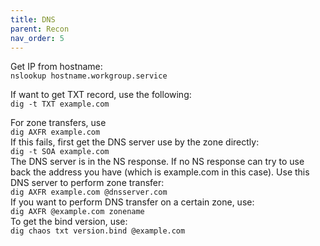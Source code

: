 ```yaml
---
title: DNS
parent: Recon
nav_order: 5
---
```


Get IP from hostname:\
`nslookup hostname.workgroup.service`


If want to get TXT record, use the following:\
`dig -t TXT example.com`


For zone transfers, use\
`dig AXFR example.com`\
If this fails, first get the DNS server use by the zone directly:\
`dig -t SOA example.com`\
The DNS server is in the NS response. If no NS response can try to use back the address you have (which is example.com in this case). Use this DNS server to perform zone transfer:\
`dig AXFR example.com @dnsserver.com`\
If you want to perform DNS transfer on a certain zone, use:\
`dig AXFR @example.com zonename`\
To get the bind version, use:\
`dig chaos txt version.bind @example.com`